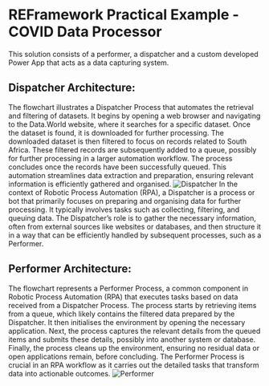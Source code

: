 # REFramework Practical Example - COVID Data Processor

This solution consists of a performer, a dispatcher and a custom developed Power App that acts as a data capturing system.

## Dispatcher Architecture:
The flowchart illustrates a Dispatcher Process that automates the retrieval and filtering of datasets. It begins by opening a web browser and navigating to the Data.World website, where it searches for a specific dataset. Once the dataset is found, it is downloaded for further processing. The downloaded dataset is then filtered to focus on records related to South Africa. These filtered records are subsequently added to a queue, possibly for further processing in a larger automation workflow. The process concludes once the records have been successfully queued. This automation streamlines data extraction and preparation, ensuring relevant information is efficiently gathered and organised. 
![Dispatcher](https://github.com/user-attachments/assets/29ddf7e0-b92f-4b62-898e-2d91bd21f991)
In the context of Robotic Process Automation (RPA), a Dispatcher is a process or bot that primarily focuses on preparing and organising data for further processing. It typically involves tasks such as collecting, filtering, and queuing data. The Dispatcher’s role is to gather the necessary information, often from external sources like websites or databases, and then structure it in a way that can be efficiently handled by subsequent processes, such as a Performer.

## Performer Architecture:
The flowchart represents a Performer Process, a common component in Robotic Process Automation (RPA) that executes tasks based on data received from a Dispatcher Process. The process starts by retrieving items from a queue, which likely contains the filtered data prepared by the Dispatcher. It then initialises the environment by opening the necessary application. Next, the process captures the relevant details from the queued items and submits these details, possibly into another system or database. Finally, the process cleans up the environment, ensuring no residual data or open applications remain, before concluding. The Performer Process is crucial in an RPA workflow as it carries out the detailed tasks that transform data into actionable outcomes.
![Performer](https://github.com/user-attachments/assets/45d008a5-1f33-420a-ab34-617fcaa7bf3e)
